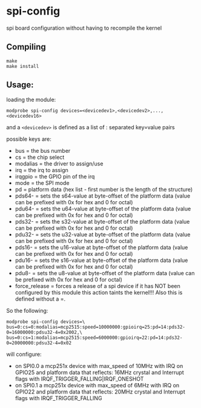 spi-config
==========

spi board configuration without having to recompile the kernel

Compiling
---------
```
make
make install
```

Usage:
------
loading the module:

```modprobe spi-config devices=<devicedev1>,<devicedev2>,...,<devicedev16>```

and a ```<devicedev>``` is defined as a list of : separated key=value pairs

possible keys are:
* bus = the bus number
* cs = the chip select
* modalias = the driver to assign/use
* irq = the irq to assign
* irqgpio = the GPIO pin of the irq
* mode = the SPI mode
* pd = platform data (hex list - first number is the length of the structure)
* pds64-<offset> = sets the s64-value at byte-offset <offset> of the platform data (value can be prefixed with 0x for hex and 0 for octal)
* pdu64-<offset> = sets the u64-value at byte-offset <offset> of the platform data (value can be prefixed with 0x for hex and 0 for octal)
* pds32-<offset> = sets the s32-value at byte-offset <offset> of the platform data (value can be prefixed with 0x for hex and 0 for octal)
* pdu32-<offset> = sets the u32-value at byte-offset <offset> of the platform data (value can be prefixed with 0x for hex and 0 for octal)
* pds16-<offset> = sets the u16-value at byte-offset <offset> of the platform data (value can be prefixed with 0x for hex and 0 for octal)
* pdu16-<offset> = sets the s16-value at byte-offset <offset> of the platform data (value can be prefixed with 0x for hex and 0 for octal)
* pdu8-<offset> = sets the u8-value at byte-offset <offset> of the platform data (value can be prefixed with 0x for hex and 0 for octal)
* force_release = forces a release of a spi device if it has NOT been configured by this module 
  this action taints the kernel!!! Also this is defined without a =<value>.

So the following:

```
modprobe spi-config devices=\
bus=0:cs=0:modalias=mcp2515:speed=10000000:gpioirq=25:pd=14:pds32-0=16000000:pdsu32-4=0x2002,\
bus=0:cs=1:modalias=mcp2515:speed=6000000:gpioirq=22:pd=14:pds32-0=20000000:pdsu32-4=0x02
```

will configure:
* on SPI0.0 a mcp251x device with max_speed of 10MHz with IRQ on GPIO25 and platform data that reflects: 16MHz crystal and Interrupt flags with IRQF_TRIGGER_FALLING|IRQF_ONESHOT
* on SPI0.1 a mcp251x device with max_speed of 6MHz with IRQ on GPIO22 and platform data that reflects: 20MHz crystal and Interrupt flags with IRQF_TRIGGER_FALLING

